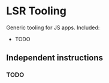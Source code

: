 # LSR Tooling

Generic tooling for JS apps. Included:

- TODO

## Independent instructions

### TODO
